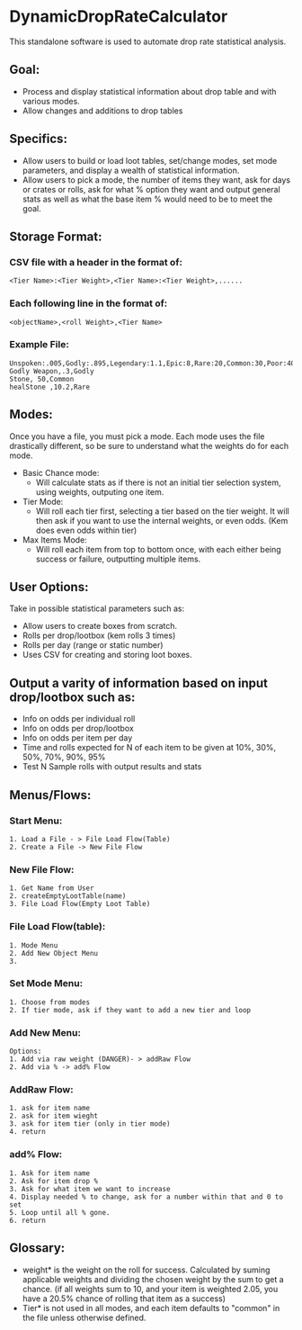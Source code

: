 # DynamicDropRateCalculator
This standalone software is used to automate drop rate statistical analysis.

## Goal:
- Process and display statistical information about drop table and with various modes.
- Allow changes and additions to drop tables

## Specifics:

- Allow users to build or load loot tables, set/change modes, set mode parameters, and display a wealth of statistical information.
- Allow users to pick a mode, the number of items they want, ask for days or crates or rolls, ask for what % option they want and output general stats as well as what the base item % would need to be to meet the goal.

## Storage Format:
### CSV file with a header in the format of:
    <Tier Name>:<Tier Weight>,<Tier Name>:<Tier Weight>,......
### Each following line in the format of: 
    <objectName>,<roll Weight>,<Tier Name>

### Example File:
    Unspoken:.005,Godly:.895,Legendary:1.1,Epic:8,Rare:20,Common:30,Poor:40
    Godly Weapon,.3,Godly                  
    Stone, 50,Common            
    healStone ,10.2,Rare           

## Modes:
Once you have a file, you must pick a mode. Each mode uses the file drastically different, so be sure to understand what the weights do for each mode.
- Basic Chance mode:
    - Will calculate stats as if there is not an initial tier selection system, using weights, outputing one item.
- Tier Mode:
    - Will roll each tier first, selecting a tier based on the tier weight. It will then ask if you want to use the internal weights, or even odds. (Kem does even odds within tier)
- Max Items Mode:
    - Will roll each item from top to bottom once, with each either being success or failure, outputting multiple items.       

## User Options:
Take in possible statistical parameters such as:
 - Allow users to create boxes from scratch.
 - Rolls per drop/lootbox (kem rolls 3 times)
 - Rolls per day (range or static number)
 - Uses CSV for creating and storing loot boxes.   

## Output a varity of information based on input drop/lootbox such as:
 - Info on odds per individual roll
 - Info on odds per drop/lootbox
 - Info on odds per item per day
 - Time and rolls expected for N of each item to be given at 10%, 30%, 50%, 70%, 90%, 95%
 - Test N Sample rolls with output results and stats 

## Menus/Flows:
### Start Menu:
    1. Load a File - > File Load Flow(Table)
    2. Create a File -> New File Flow
### New File Flow:
    1. Get Name from User
    2. createEmptyLootTable(name)
    3. File Load Flow(Empty Loot Table)
### File Load Flow(table):
    1. Mode Menu
    2. Add New Object Menu
    3.
### Set Mode Menu:
    1. Choose from modes
    2. If tier mode, ask if they want to add a new tier and loop
### Add New Menu:
    Options:
    1. Add via raw weight (DANGER)- > addRaw Flow
    2. Add via % -> add% Flow
### AddRaw Flow:
    1. ask for item name
    2. ask for item wieght
    3. ask for item tier (only in tier mode)
    4. return
### add% Flow:
    1. Ask for item name
    2. Ask for item drop %
    3. Ask for what item we want to increase
    4. Display needed % to change, ask for a number within that and 0 to set
    5. Loop until all % gone.
    6. return 
## Glossary:
- weight* is the weight on the roll for success. Calculated by suming applicable weights and dividing the chosen weight by the sum to get a chance. (if all weights sum to 10, and your item is weighted 2.05, you have a 20.5% chance of rolling that item as a success)
- Tier* is not used in all modes, and each item defaults to "common" in the file unless otherwise defined. 
